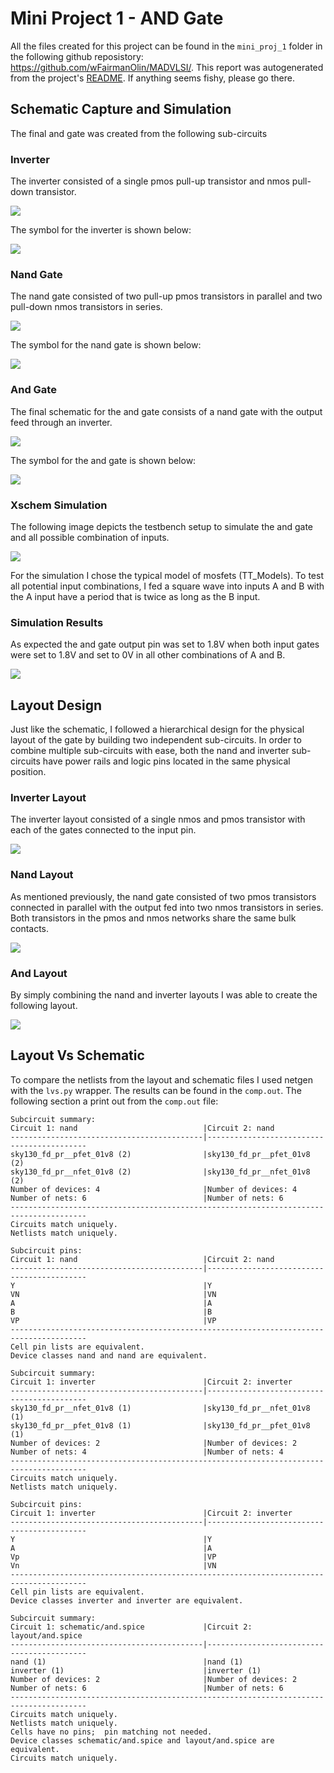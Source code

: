 # Mini Project 1 - AND Gate

All the files created for this project can be found in the `mini_proj_1` folder in the following github reposistory: https://github.com/wFairmanOlin/MADVLSI/. This report was autogenerated from the project's [README](https://github.com/wFairmanOlin/MADVLSI/blob/master/mini_proj_1/README.md). If anything seems fishy, please go there.

## Schematic Capture and Simulation
The final and gate was created from the following sub-circuits

### Inverter
The inverter consisted of a single pmos pull-up transistor and nmos pull-down transistor.

![](img/inverter_schematic.png)

The symbol for the inverter is shown below:

![](img/inverter_symbol.png)

### Nand Gate
The nand gate consisted of two pull-up pmos transistors in parallel and two pull-down nmos transistors in series.

![](img/nand_schematic.png)

The symbol for the nand gate is shown below:

![](img/nand_symbol.png)

### And Gate
The final schematic for the and gate consists of a nand gate with the output feed through an inverter.

![](img/and_schematic.png)

The symbol for the and gate is shown below:

![](img/nand_symbol.png)


### Xschem Simulation
The following image depicts the testbench setup to simulate the and gate and all possible combination of inputs.

![](img/and_test_bench.png)

For the simulation I chose the typical model of mosfets (TT_Models). To test all potential input combinations, I fed a square wave into inputs A and B with the A input have a period that is twice as long as the B input. 

### Simulation Results
As expected the and gate output pin was set to 1.8V when both input gates were set to 1.8V and set to 0V in all other combinations of A and B. 

![](img/xschem_simulation.png)

## Layout Design
Just like the schematic, I followed a hierarchical design for the physical layout of the gate by building two independent sub-circuits. In order to combine multiple sub-circuits with ease, both the nand and inverter sub-circuits have power rails and logic pins located in the same physical position. 

### Inverter Layout
The inverter layout consisted of a single nmos and pmos transistor with each of the gates connected to the input pin.

![](img/inverter_layout.png)

### Nand Layout
As mentioned previously, the nand gate consisted of two pmos transistors connected in parallel with the output fed into two nmos transistors in series. Both transistors in the pmos and nmos networks share the same bulk contacts.

![](img/nand_layout.png)

### And Layout
By simply combining the nand and inverter layouts I was able to create the following layout.

![](img/and_layout.png)

## Layout Vs Schematic
To compare the netlists from the layout and schematic files I used netgen with the `lvs.py` wrapper. The results can be found in the `comp.out`. The following section a print out from the `comp.out` file:

```
Subcircuit summary:
Circuit 1: nand                            |Circuit 2: nand                            
-------------------------------------------|-------------------------------------------
sky130_fd_pr__pfet_01v8 (2)                |sky130_fd_pr__pfet_01v8 (2)                
sky130_fd_pr__nfet_01v8 (2)                |sky130_fd_pr__nfet_01v8 (2)                
Number of devices: 4                       |Number of devices: 4                       
Number of nets: 6                          |Number of nets: 6                          
---------------------------------------------------------------------------------------
Circuits match uniquely.
Netlists match uniquely.

Subcircuit pins:
Circuit 1: nand                            |Circuit 2: nand                            
-------------------------------------------|-------------------------------------------
Y                                          |Y                                          
VN                                         |VN                                         
A                                          |A                                          
B                                          |B                                          
VP                                         |VP                                         
---------------------------------------------------------------------------------------
Cell pin lists are equivalent.
Device classes nand and nand are equivalent.

Subcircuit summary:
Circuit 1: inverter                        |Circuit 2: inverter                        
-------------------------------------------|-------------------------------------------
sky130_fd_pr__nfet_01v8 (1)                |sky130_fd_pr__nfet_01v8 (1)                
sky130_fd_pr__pfet_01v8 (1)                |sky130_fd_pr__pfet_01v8 (1)                
Number of devices: 2                       |Number of devices: 2                       
Number of nets: 4                          |Number of nets: 4                          
---------------------------------------------------------------------------------------
Circuits match uniquely.
Netlists match uniquely.

Subcircuit pins:
Circuit 1: inverter                        |Circuit 2: inverter                        
-------------------------------------------|-------------------------------------------
Y                                          |Y                                          
A                                          |A                                          
Vp                                         |VP                                         
Vn                                         |VN                                         
---------------------------------------------------------------------------------------
Cell pin lists are equivalent.
Device classes inverter and inverter are equivalent.

Subcircuit summary:
Circuit 1: schematic/and.spice             |Circuit 2: layout/and.spice                
-------------------------------------------|-------------------------------------------
nand (1)                                   |nand (1)                                   
inverter (1)                               |inverter (1)                               
Number of devices: 2                       |Number of devices: 2                       
Number of nets: 6                          |Number of nets: 6                          
---------------------------------------------------------------------------------------
Circuits match uniquely.
Netlists match uniquely.
Cells have no pins;  pin matching not needed.
Device classes schematic/and.spice and layout/and.spice are equivalent.
Circuits match uniquely.
```





